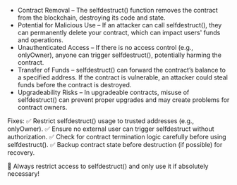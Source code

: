 *   Contract Removal – The selfdestruct() function removes the contract from the blockchain, destroying its code and state.
*   Potential for Malicious Use – If an attacker can call selfdestruct(), they can permanently delete your contract, which can impact users' funds and operations.
*   Unauthenticated Access – If there is no access control (e.g., onlyOwner), anyone can trigger selfdestruct(), potentially harming the contract.
*   Transfer of Funds – selfdestruct() can forward the contract’s balance to a specified address. If the contract is vulnerable, an attacker could steal funds before the contract is destroyed.
*   Upgradeability Risks – In upgradeable contracts, misuse of selfdestruct() can prevent proper upgrades and may create problems for contract owners.


Fixes:
✅ Restrict selfdestruct() usage to trusted addresses (e.g., onlyOwner).
✅ Ensure no external user can trigger selfdestruct without authorization.
✅ Check for contract termination logic carefully before using selfdestruct().
✅ Backup contract state before destruction (if possible) for recovery.

🚀 Always restrict access to selfdestruct() and only use it if absolutely necessary!
